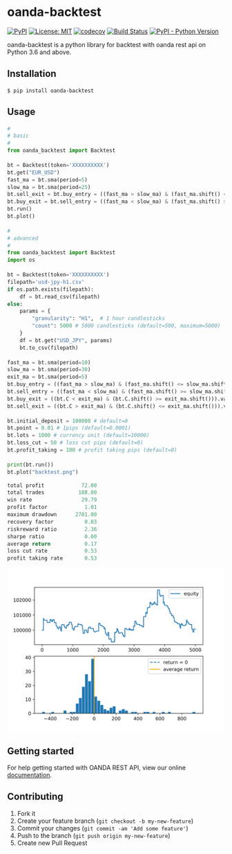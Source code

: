 # oanda-backtest

[![PyPI](https://img.shields.io/pypi/v/oanda-backtest)](https://pypi.org/project/oanda-backtest/)
[![License: MIT](https://img.shields.io/badge/License-MIT-yellow.svg)](https://opensource.org/licenses/MIT)
[![codecov](https://codecov.io/gh/10mohi6/oanda-backtest-python/branch/master/graph/badge.svg)](https://codecov.io/gh/10mohi6/oanda-backtest-python)
[![Build Status](https://travis-ci.com/10mohi6/oanda-backtest-python.svg?branch=master)](https://travis-ci.com/10mohi6/oanda-backtest-python)
[![PyPI - Python Version](https://img.shields.io/pypi/pyversions/oanda-backtest)](https://pypi.org/project/oanda-backtest/)

oanda-backtest is a python library for backtest with oanda rest api on Python 3.6 and above.


## Installation

    $ pip install oanda-backtest

## Usage

```python
#
# basic
#
from oanda_backtest import Backtest

bt = Backtest(token='XXXXXXXXXX')
bt.get("EUR_USD")
fast_ma = bt.sma(period=5)
slow_ma = bt.sma(period=25)
bt.sell_exit = bt.buy_entry = ((fast_ma > slow_ma) & (fast_ma.shift() <= slow_ma.shift())).values
bt.buy_exit = bt.sell_entry = ((fast_ma < slow_ma) & (fast_ma.shift() >= slow_ma.shift())).values
bt.run()
bt.plot()

#
# advanced
#
from oanda_backtest import Backtest
import os

bt = Backtest(token='XXXXXXXXXX')
filepath='usd-jpy-h1.csv'
if os.path.exists(filepath):
    df = bt.read_csv(filepath)
else:
    params = {
        "granularity": "H1",  # 1 hour candlesticks
        "count": 5000 # 5000 candlesticks (default=500, maximum=5000)
    }
    df = bt.get("USD_JPY", params)
    bt.to_csv(filepath)

fast_ma = bt.sma(period=10)
slow_ma = bt.sma(period=30)
exit_ma = bt.sma(period=5)
bt.buy_entry = ((fast_ma > slow_ma) & (fast_ma.shift() <= slow_ma.shift())).values
bt.sell_entry = ((fast_ma < slow_ma) & (fast_ma.shift() >= slow_ma.shift())).values
bt.buy_exit = ((bt.C < exit_ma) & (bt.C.shift() >= exit_ma.shift())).values
bt.sell_exit = ((bt.C > exit_ma) & (bt.C.shift() <= exit_ma.shift())).values

bt.initial_deposit = 100000 # default=0
bt.point = 0.01 # 1pips (default=0.0001)
bt.lots = 1000 # currency unit (default=10000)
bt.loss_cut = 50 # loss cut pips (default=0)
bt.profit_taking = 100 # profit taking pips (default=0)

print(bt.run())
bt.plot("backtest.png")

```

```python
total profit            72.00
total trades           188.00
win rate                29.79
profit factor            1.01
maximum drawdown      2781.00
recovery factor          0.03
riskreward ratio         2.36
sharpe ratio             0.00
average return           0.17
loss cut rate            0.53
profit taking rate       0.53
```
![backtest.svg](https://raw.githubusercontent.com/10mohi6/oanda-backtest-python/master/tests/backtest.svg)


## Getting started

For help getting started with OANDA REST API, view our online [documentation](https://developer.oanda.com/rest-live-v20/introduction/).


## Contributing

1. Fork it
2. Create your feature branch (`git checkout -b my-new-feature`)
3. Commit your changes (`git commit -am 'Add some feature'`)
4. Push to the branch (`git push origin my-new-feature`)
5. Create new Pull Request